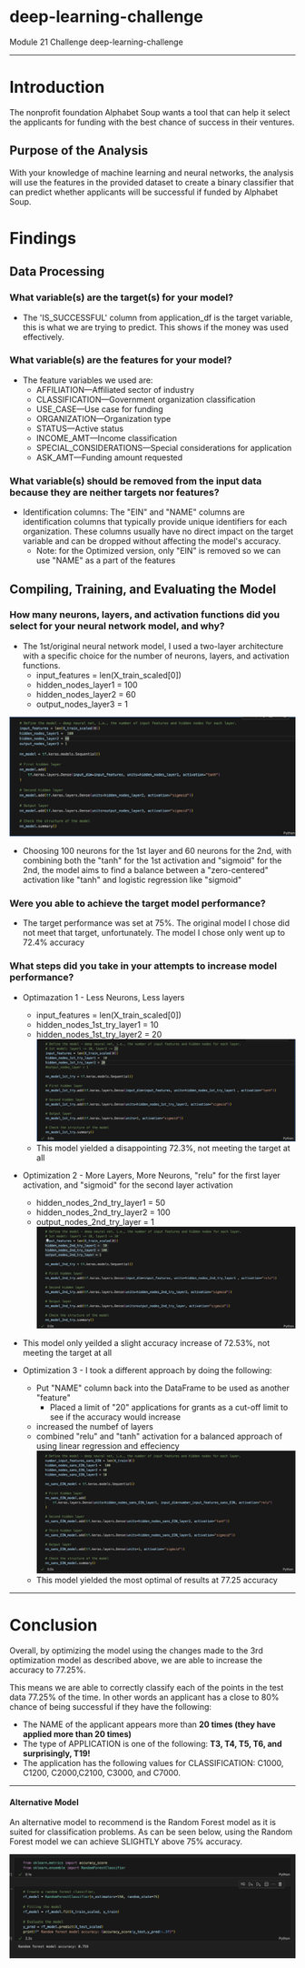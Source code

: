 # deep-learning-challenge
Module 21 Challenge deep-learning-challenge
***
# Introduction

The nonprofit foundation Alphabet Soup wants a tool that can help it select the applicants for funding with the best chance of success in their ventures. 

## Purpose of the Analysis
With your knowledge of machine learning and neural networks, the analysis will use the features in the provided dataset to create a binary classifier that can predict whether applicants will be successful if funded by Alphabet Soup.

# Findings
## Data Processing
### What variable(s) are the target(s) for your model?
* The 'IS_SUCCESSFUL' column from application_df is the target variable, this is what we are trying to predict. This shows if the money was used effectively.
### What variable(s) are the features for your model?
* The feature variables we used are:
    * AFFILIATION—Affiliated sector of industry
    * CLASSIFICATION—Government organization classification
    * USE_CASE—Use case for funding
    * ORGANIZATION—Organization type
    * STATUS—Active status
    * INCOME_AMT—Income classification
    * SPECIAL_CONSIDERATIONS—Special considerations for application
    * ASK_AMT—Funding amount requested
### What variable(s) should be removed from the input data because they are neither targets nor features?
* Identification columns: The "EIN" and "NAME" columns are identification columns that typically provide unique identifiers for each organization. These columns usually have no direct impact on the target variable and can be dropped without affecting the model's accuracy.
    * Note: for the Optimized version, only "EIN" is removed so we can use "NAME" as a part of the features

## Compiling, Training, and Evaluating the Model
### How many neurons, layers, and activation functions did you select for your neural network model, and why?
* The 1st/original neural network model, I used a two-layer architecture with a specific choice for the number of neurons, layers, and activation functions.
    * input_features = len(X_train_scaled[0])
    * hidden_nodes_layer1 =  100
    * hidden_nodes_layer2 = 60
    * output_nodes_layer3 = 1

![model](Resources/Original_model.png)
* Choosing 100 neurons for the 1st layer and 60 neurons for the 2nd, with combining both the "tanh" for the 1st activation and "sigmoid" for the 2nd, the model aims to find a balance between a "zero-centered" activation like "tanh" and logistic regression like "sigmoid"

### Were you able to achieve the target model performance?
* The target performance was set at 75%. The original model I chose did not meet that target, unfortunately. The model I chose only went up to 72.4% accuracy

### What steps did you take in your attempts to increase model performance?
* Optimazation 1 - Less Neurons, Less layers
    * input_features = len(X_train_scaled[0])
    * hidden_nodes_1st_try_layer1 =  10
    * hidden_nodes_1st_try_layer2 = 20
![Optimization_1st_try](Resources/Optimization_1st_try.png)
    * This model yielded a disappointing 72.3%, not meeting the target at all

* Optimization 2 - More Layers, More Neurons, "relu" for the first layer activation, and "sigmoid" for the second layer activation
    * hidden_nodes_2nd_try_layer1 =  50
    * hidden_nodes_2nd_try_layer2 = 100
    * output_nodes_2nd_try_layer = 1
![Optimization_2nd_try](Resources/Optimization_2nd_try.png)
* This model only yeilded a slight accuracy increase of 72.53%, not meeting the target at all

* Optimization 3 - I took a different approach by doing the following:
    * Put "NAME" column back into the DataFrame to be used as another "feature"
        * Placed a limit of "20" applications for grants as a cut-off limit to see if the accuracy would increase
    * increased the numbef of layers
    * combined "relu" and "tanh" activation for a balanced approach of using linear regression and effeciency 
![Optimization_3rd_try](Resources/Optimization_3rd_try.png)
    * This model yielded the most optimal of results at 77.25 accuracy

***
# Conclusion

Overall, by optimizing the model using the changes made to the 3rd optimization model as described above, we are able to increase the accuracy to 77.25%. 

This means we are able to correctly classify each of the points in the test data 77.25% of the time. In other words an applicant has a close to 80% chance of being successful if they have the following:

- The NAME of the applicant appears more than <b>20 times (they have applied more than 20 times)</b>
- The type of APPLICATION is one of the following: <b>T3, T4, T5, T6, and surprisingly, T19!</b>
- The application has the following values for CLASSIFICATION: C1000, C1200, C2000,C2100, C3000, and C7000.

-----
#### Alternative Model
An alternative model to recommend is the Random Forest model as it is suited for classification problems. As can be seen below, using the Random Forest model we can achieve SLIGHTLY above 75% accuracy. 

![Alternative](Resources/Alternative.png)


